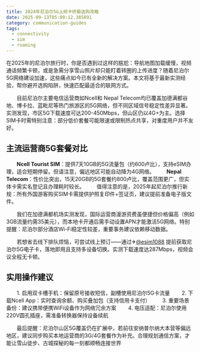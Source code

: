 ```yaml
---
title: 2024年尼泊尔5G上网卡终极选购攻略
date: 2025-09-13T05:09:12.385891
category: communication-guides
tags:
  - connectivity
  - sim
  - roaming
---
```


在2025年的尼泊尔旅行时，你是否遇到过这样的尴尬：导航地图加载缓慢，视频通话频繁卡顿，或是急需分享雪山照片却只能盯着转圈的上传进度？随着尼泊尔5G网络建设加速，这些痛点如今已有全新的解决方案。本文将基于最新实测经验，帮你避开选购陷阱，快速匹配最适合的联网方式。

　　目前尼泊尔主要电信运营商如Ncell和 Nepal Telecom均已覆盖加德满都谷地、博卡拉、蓝毗尼等热门旅游区的5G网络，但不同区域信号稳定性差异显著。实测发现，市区5G下载速度可达200-450Mbps，但山区仍以4G+为主。选择SIM卡时需特别注意：部分低价套餐可能限速或限制热点共享，对重度用户并不友好。

## 主流运营商5G套餐对比
　　**Ncell Tourist SIM**：提供7天10GB的5G流量包（约600卢比），支持eSIM办理，适合短期停留。但请注意，偏远地区可能自动降为4G网络。
　　**Nepal Telecom**：性价比突出，15天20GB的5G套餐约800卢比，覆盖范围更广，但实体卡需实名登记且办理耗时较长。
　　值得注意的是，2025年起尼泊尔推行新规：所有外国游客购买SIM卡需提供护照复印件+签证页，建议提前准备电子版文件。

　　我们在加德满都机场实测发现，国际运营商漫游资费虽便捷但价格偏高（例如3GB流量约需35美元），而本地卡开通后需手动设置APN才能激活5G网络。特别提醒：尼泊尔部分酒店Wi-Fi稳定性较差，重要事务建议依赖移动数据。

　　若想省去线下排队烦恼，可尝试线上预订——通过✈[@esim1088](https://t.me/s/esim1088) 提前获取尼泊尔5G电子卡，落地即用且支持多设备切换。实测下载速度达287Mbps，视频会议全程无卡顿。

## 实用操作建议
　　1. 启用双卡槽手机：保留原号接收短信，副槽使用尼泊尔5G卡流量
　　2. 下载Ncell App：实时查询余额、购买叠加包（支持信用卡支付）
　　3. 重要场景备份：建议携带便携WiFi设备作为网络冗余方案
　　4. 电压适配：尼泊尔使用220V圆孔插座，需准备转换器保持设备续航

　　最后提醒：尼泊尔山区5G覆盖仍在扩展中，若前往安纳普尔纳大本营等偏远地区，建议同步购买本地运营商的3G/4G套餐作为补充。合理规划通信方案，才能让雪山徒步、古城探秘的每一刻都顺畅连接世界